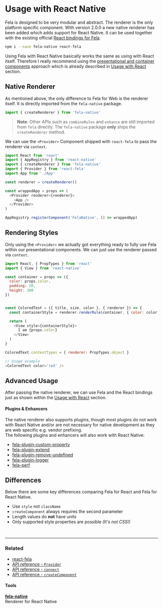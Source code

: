 # Usage with React Native

Fela is designed to be very modular and abstract. The renderer is the only platform specific component. With version 2.0.0 a new native renderer has been added which adds support for React Native. It can be used together with the existing  official [React bindings for Fela](https://github.com/rofrischmann/fela/tree/master/packages/react-fela).

```sh
npm i --save fela-native react-fela
```

Using Fela with React Native basically works the same as using with React itself. Therefore I really recommend using the [presentational and container components](https://medium.com/@dan_abramov/smart-and-dumb-components-7ca2f9a7c7d0#.67qfcbme5) approach which is already described in [Usage with React](UsageWithReact.md) section.

## Native Renderer
As mentioned above, the only difference to Fela for Web is the renderer itself. It is directly imported from the `fela-native` package.

```javascript
import { createRenderer } from 'fela-native'
```

> **Note**: Other APIs such as `combineRules` and `enhance` are still imported from `fela` directly. The `fela-native` package **only** ships the `createRenderer` method.

We can use the `<Provider>` Component shipped with `react-fela` to pass the renderer via `context`.

```javascript
import React from 'react'
import { AppRegistry } from 'react-native'
import { createRenderer } from 'fela-native'
import { Provider } from 'react-fela'
import App from './App'

const renderer = createRenderer()

const wrappedApp = props => (
  <Provider renderer={renderer}>
    <App />
  </Provider>
)

AppRegistry.registerComponent('FelaNative', () => wrappedApp)
```

## Rendering Styles
Only using the `<Provider>` we actually got everything ready to fully use Fela within our presentational components. We can just use the renderer passed via `context`.

```javascript
import React, { PropTypes } from 'react'
import { View } from 'react-native'

const container = props => ({
  color: props.color,
  padding: 20,
  height: 200
})


const ColoredText = ({ title, size, color }, { renderer }) => {
  const containerStyle = renderer.renderRule(container, { color: color })

  return (
    <View style={containerStyle}>
      I am {props.color}
    </View>
  )
}

ColoredText.contextTypes = { renderer: PropTypes.object }

// Usage example
<ColoredText color='red' />
```

## Advanced Usage
After passing the native renderer, we can use Fela and the React bindings just as shown within the [Usage with React](UsageWithReact.md) section.

#### Plugins & Enhancers
The native renderer also supports plugins, though most plugins do not work with React Native and/or are not necessary for native development as they are web specific e.g. vendor prefixing.<br>
The following plugins and enhancers will also work with React Native:

* [fela-plugin-custom-property](https://github.com/rofrischmann/fela/tree/master/packages/fela-plugin-custom-property)
* [fela-plugin-extend](https://github.com/rofrischmann/fela/tree/master/packages/fela-plugin-extend)
* [fela-plugin-remove-undefined](https://github.com/rofrischmann/fela/tree/master/packages/fela-plugin-remove-undefined)
* [fela-plugin-logger](https://github.com/rofrischmann/fela/tree/master/packages/fela-plugin-logger)
* [fela-perf](https://github.com/rofrischmann/fela/tree/master/packages/fela-perf)

## Differences
Below there are some key differences comparing Fela for React and Fela for React Native.

* Use `style` not `className`
* `createComponent` always requires the second parameter
* Length values do **not** have units
* Only supported style properties are possible *(It's not CSS!)*


<br>

---

### Related
* [react-fela](https://github.com/rofrischmann/fela/tree/master/packages/react-fela)
* [API reference - `Provider` ](https://github.com/rofrischmann/fela/tree/master/packages/react-fela/docs/Provider.md)
* [API reference - `connect` ](https://github.com/rofrischmann/fela/tree/master/packages/react-fela/docs/connect.md)
* [API reference - `createComponent` ](https://github.com/rofrischmann/fela/tree/master/packages/react-fela/docs/createComponent.md)

#### Tools
**[fela-native](https://github.com/rofrischmann/fela/tree/master/packages/fela-native)**<br>
Renderer for React Native
